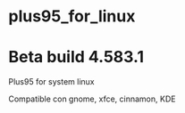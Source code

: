 # plus95_for_linux
# Beta build 4.583.1
Plus95 for system linux

</b> Compatible con gnome, xfce, cinnamon, KDE
